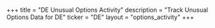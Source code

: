 +++
title = "DE Unusual Options Activity"
description = "Track Unusual Options Data for DE"
ticker = "DE"
layout = "options_activity"
+++

